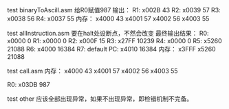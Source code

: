 test binaryToAscill.asm
给R0赋值987
输出：
R1: x002B   43
R2: x0039   57
R3: x0038   56
R4: x0037   55
内存：
x4000 43
x4001 57
x4002 56
x4003 55

test allInstruction.asm
要在halt处设断点，不然会改变
最终输出结果：
R0: x0000   0
R1: x0000   0
R2: x000F   15
R3: x27FF   10239
R4: x0000   0
R5: x5260   21088
R6: x4000   16384
R7: default
PC: x4010   16384
内存：
x3FFF x5260 21088

test call.asm
内存：
x4000 43
x4001 57
x4002 56
x4003 55

R0: x03DB 987

test other
应该全部出现异常，如果不出现异常，即检错机制不完备。
